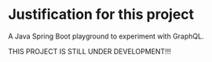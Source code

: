 # Justification for this project

A Java Spring Boot playground to experiment with GraphQL.

THIS PROJECT IS STILL UNDER DEVELOPMENT!!!
